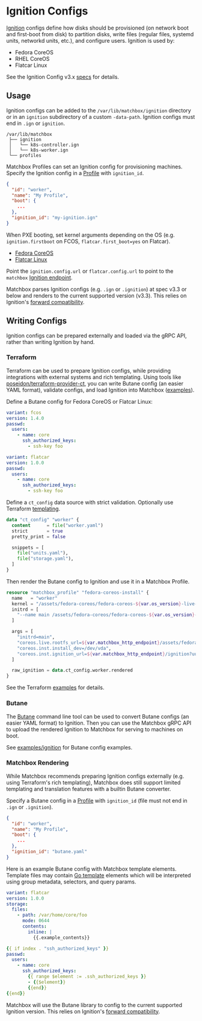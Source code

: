 # Ignition Configs

[Ignition](https://coreos.github.io/ignition/) configs define how disks should be provisioned (on network boot and first-boot from disk) to partition disks, write files (regular files, systemd units, networkd units, etc.), and configure users. Ignition is used by:

* Fedora CoreOS
* RHEL CoreOS
* Flatcar Linux

See the Ignition Config v3.x [specs](https://coreos.github.io/ignition/specs/) for details.

## Usage

Ignition configs can be added to the `/var/lib/matchbox/ignition` directory or in an `ignition` subdirectory of a custom `-data-path`. Ignition configs must end in `.ign` or `ignition`.

```
/var/lib/matchbox
 ├── ignition
 │   └── k8s-controller.ign
 │   └── k8s-worker.ign
 └── profiles
```

Matchbox Profiles can set an Ignition config for provisioning machines. Specify the Ignition config in a [Profile](matchbox.md#profiles) with `ignition_id`.

```json
{
  "id": "worker",
  "name": "My Profile",
  "boot": {
    ...
  },
  "ignition_id": "my-ignition.ign"
}
```

When PXE booting, set kernel arguments depending on the OS (e.g. `ignition.firstboot` on FCOS, `flatcar.first_boot=yes` on Flatcar).

* [Fedora CoreOS](https://github.com/poseidon/matchbox/blob/main/examples/profiles/fedora-coreos.json)
* [Flatcar Linux](https://github.com/poseidon/matchbox/blob/main/examples/profiles/flatcar.json)

Point the `ignition.config.url` or `flatcar.config.url` to point to the `matchbox` [Ignition endpoint](api-http.md#ignition-config).

Matchbox parses Ignition configs (e.g. `.ign` or `.ignition`) at spec v3.3 or below and renders to the current supported version (v3.3). This relies on Ignition's [forward compatibility](https://github.com/coreos/ignition/blob/main/config/v3_3/config.go#L61).

## Writing Configs

Ignition configs can be prepared externally and loaded via the gRPC API, rather than writing Ignition by hand.

### Terraform

Terraform can be used to prepare Ignition configs, while providing integrations with external systems and rich templating. Using tools like [poseidon/terraform-provider-ct](https://github.com/poseidon/terraform-provider-ct), you can write Butane config (an easier YAML format), validate configs, and load Ignition into Matchbox ([examples](https://github.com/poseidon/matchbox/tree/main/examples/terraform)).

Define a Butane config for Fedora CoreOS or Flatcar Linux:

```yaml
variant: fcos
version: 1.4.0
passwd:
  users:
    - name: core
      ssh_authorized_keys:
        - ssh-key foo
```

```yaml
variant: flatcar
version: 1.0.0
passwd:
  users:
    - name: core
      ssh_authorized_keys:
        - ssh-key foo
```

Define a `ct_config` data source with strict validation. Optionally use Terraform [templating](https://github.com/poseidon/terraform-provider-ct).

```tf
data "ct_config" "worker" {
  content      = file("worker.yaml")
  strict       = true
  pretty_print = false

  snippets = [
    file("units.yaml"),
    file("storage.yaml"),
  ]
}
```

Then render the Butane config to Ignition and use it in a Matchbox Profile.

```tf
resource "matchbox_profile" "fedora-coreos-install" {
  name   = "worker"
  kernel = "/assets/fedora-coreos/fedora-coreos-${var.os_version}-live-kernel-x86_64"
  initrd = [
    "--name main /assets/fedora-coreos/fedora-coreos-${var.os_version}-live-initramfs.x86_64.img"
  ]

  args = [
    "initrd=main",
    "coreos.live.rootfs_url=${var.matchbox_http_endpoint}/assets/fedora-coreos/fedora-coreos-${var.os_version}-live-rootfs.x86_64.img",
    "coreos.inst.install_dev=/dev/vda",
    "coreos.inst.ignition_url=${var.matchbox_http_endpoint}/ignition?uuid=${uuid}&mac=${mac:hexhyp}",
  ]

  raw_ignition = data.ct_config.worker.rendered
}
```

See the Terraform [examples](https://github.com/poseidon/matchbox/tree/main/examples#terraform-examples) for details.

### Butane

The [Butane](https://coreos.github.io/butane/) command line tool can be used to convert Butane configs (an easier YAML format) to Ignition. Then you can use the Matchbox gRPC API to upload the rendered Ignition to Matchbox for serving to machines on boot.

See [examples/ignition](../examples/ignition) for Butane config examples.

### Matchbox Rendering

While Matchbox recommends preparing Ignition configs externally (e.g. using Terraform's rich templating), Matchbox does still support limited templating and translation features with a builtin Butane converter.

Specify a Butane config in a [Profile](matchbox.md#profiles) with `ignition_id` (file must not end in `.ign` or `.ignition`).

```json
{
  "id": "worker",
  "name": "My Profile",
  "boot": {
    ...
  },
  "ignition_id": "butane.yaml"
}
```

Here is an example Butane config with Matchbox template elements. Template files may contain [Go template](https://golang.org/pkg/text/template/) elements which will be interpreted using group metadata, selectors, and query params.

```yaml
variant: flatcar
version: 1.0.0
storage:
  files:
    - path: /var/home/core/foo
      mode: 0644
      contents:
        inline: |
          {{.example_contents}}

{{ if index . "ssh_authorized_keys" }}
passwd:
  users:
    - name: core
      ssh_authorized_keys:
        {{ range $element := .ssh_authorized_keys }}
        - {{$element}}
        {{end}}
{{end}}
```

Matchbox will use the Butane library to config to the current supported Ignition version. This relies on Ignition's [forward compatibility](https://github.com/coreos/ignition/blob/main/config/v3_3/config.go#L61).
